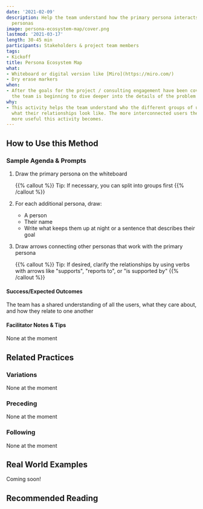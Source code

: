 ```yaml
---
date: '2021-02-09'
description: Help the team understand how the primary persona interacts with all other
  personas
image: persona-ecosystem-map/cover.png
lastmod: '2021-03-17'
length: 30-45 min
participants: Stakeholders & project team members
tags:
- Kickoff
title: Persona Ecosystem Map
what:
- Whiteboard or digital version like [Miro](https://miro.com/)
- Dry erase markers
when:
- After the goals for the project / consulting engagement have been covered, when
  the team is beginning to dive deeper into the details of the problem space
why:
- This activity helps the team understand who the different groups of users are and
  what their relationships look like. The more interconnected users there are, the
  more useful this activity becomes.
---
```


## How to Use this Method
### Sample Agenda & Prompts
1. Draw the primary persona on the whiteboard

   {{% callout %}}
   Tip: If necessary, you can split into groups first
   {{% /callout %}}
1. For each additional persona, draw:
   - A person
   - Their name
   - Write what keeps them up at night or a sentence that describes their goal

1. Draw arrows connecting other personas that work with the primary persona

   {{% callout %}}
   Tip: If desired, clarify the relationships by using verbs with arrows like "supports", "reports to", or "is supported by"
   {{% /callout %}}
#### Success/Expected Outcomes
The team has a shared understanding of all the users, what they care about, and how they relate to one another

#### Facilitator Notes & Tips

None at the moment

## Related Practices

### Variations

None at the moment

### Preceding

None at the moment

### Following

None at the moment

## Real World Examples
Coming soon!
 
## Recommended Reading